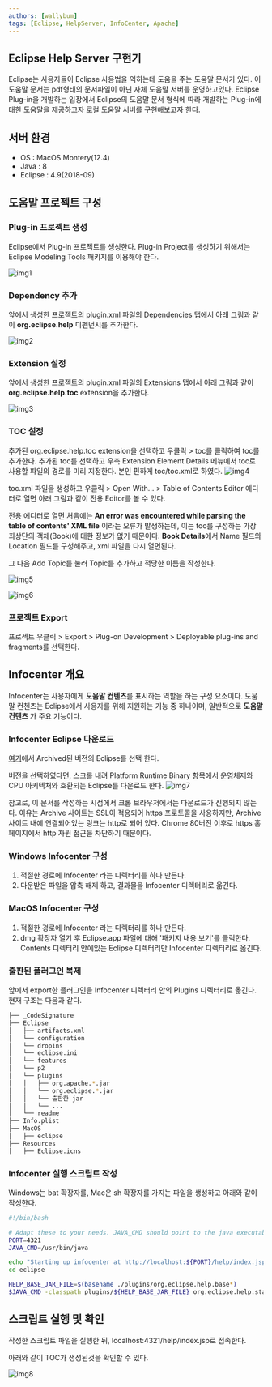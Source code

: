 ```yaml
---
authors: [wallybum]
tags: [Eclipse, HelpServer, InfoCenter, Apache]
---
```


## Eclipse Help Server 구현기
Eclipse는 사용자들이 Eclipse 사용법을 익히는데 도움을 주는 도움말 문서가 있다.
이 도움말 문서는 pdf형태의 문서파일이 아닌 자체 도움말 서버를 운영하고있다.
Eclipse Plug-in을 개발하는 입장에서 Eclipse의 도움말 문서 형식에 따라 개발하는 Plug-in에 대한 도움말을 제공하고자 
로컬 도움말 서버를 구현해보고자 한다.

<!--truncate-->

## 서버 환경
- OS : MacOS Montery(12.4)
- Java : 8
- Eclipse : 4.9(2018-09)

## 도움말 프로젝트 구성
### Plug-in 프로젝트 생성
Eclipse에서 Plug-in 프로젝트를 생성한다. Plug-in Project를 생성하기 위해서는Eclipse Modeling Tools 패키지를 이용해야 한다.

![img1](./01-Create_Plug-in_Project.png)

### Dependency 추가
앞에서 생성한 프로젝트의 plugin.xml 파일의 Dependencies 탭에서 아래 그림과 같이 **org.eclipse.help** 디펜던시를 추가한다.

![img2](./02-Add_Dependency.png)

### Extension 설정
앞에서 생성한 프로젝트의 plugin.xml 파일의 Extensions 탭에서 아래 그림과 같이 **org.eclipse.help.toc** extension을 추가한다.

![img3](./03-Add_Extension_Point.png)

### TOC 설정
추가된 org.eclipse.help.toc extension을 선택하고 우클릭 > toc를 클릭하여 toc를 추가한다.
추가된 toc를 선택하고 우측 Extension Element Details 메뉴에서 toc로 사용할 파일의 경로를 미리 지정한다. 본인 편하게 toc/toc.xml로 하였다.
![img4](./04-TOC_Setting.png)

toc.xml 파일을 생성하고 우클릭 > Open With... > Table of Contents Editor 에디터로 열면 아래 그림과 같이 전용 Editor를 볼 수 있다.

전용 에디터로 열면 처음에는 **An error was encountered while parsing the table of contents' XML file** 이라는 오류가 발생하는데, 이는 toc를 구성하는 가장 최상단의 객체(Book)에 대한 정보가 없기 때문이다. **Book Details**에서 Name 필드와 Location 필드를 구성해주고, xml 파일을 다시 열면된다.

그 다음 Add Topic를 눌러 Topic를 추가하고 적당한 이름을 작성한다.

![img5](./05-TOC_Guide1.png)

![img6](./06-TOC_Guide2.png)


### 프로젝트 Export
프로젝트 우클릭 > Export > Plug-on Development > Deployable plug-ins and fragments를 선택한다.
## Infocenter 개요
Infocenter는 사용자에게 **도움말 컨텐츠**를 표시하는 역할을 하는 구성 요소이다. 도움말 컨첸츠는 Eclipse에서 사용자를 위해 지원하는 기능 중 하나이며, 일반적으로 **도움말 컨텐츠** 가 주요 기능이다.

### Infocenter Eclipse 다운로드
[여기](https://archive.eclipse.org/eclipse/downloads/)에서 Archived된 버전의 Eclipse를 선택 한다.

버전을 선택하였다면, 스크롤 내려 Platform Runtime Binary 항목에서 운영체제와 CPU 아키텍처와 호환되는 Eclipse를 다운로드 한다.
![img7](./07-Platform_Runtime_Binary.png)

참고로, 이 문서를 작성하는 시점에서 크롬 브라우저에서는 다운로드가 진행되지 않는다.
이유는 Archive 사이트는 SSL이 적용되어 https 프로토콜을 사용하지만, Archive 사이트 내에 연결되어있는 링크는 http로 되어 있다. Chrome 80버전 이후로 https 홈페이지에서 http 자원 접근을 차단하기 때문이다.

### Windows Infocenter 구성
1. 적절한 경로에 Infocenter 라는 디렉터리를 하나 만든다.
2. 다운받은 파일을 압축 해제 하고, 결과물을 Infocenter 디렉터리로 옮긴다.

### MacOS Infocenter 구성
1. 적절한 경로에 Infocenter 라는 디렉터리를 하나 만든다.
2. dmg 확장자 열기 후 Eclipse.app 파일에 대해 '패키지 내용 보기'를 클릭한다. Contents 디렉터리 안에있는 Eclipse 디렉터리만 Infocenter 디렉터리로 옮긴다. 

### 출판된 플러그인 복제
앞에서 export한 플러그인을 Infocenter 디렉터리 안의 Plugins 디렉터리로 옮긴다.
현재 구조는 다음과 같다.

```bash
├── _CodeSignature
├── Eclipse
│   ├── artifacts.xml
│   └── configuration
│   └── dropins
│   └── eclipse.ini
│   └── features
│   └── p2
│   └── plugins
│   │   ├── org.apache.*.jar
│   │   └── org.eclipse.*.jar
│   │   └── 출판한 jar
│   │   └── ...
│   └── readme
├── Info.plist
├── MacOS
│   ├── eclipse
├── Resources
│   ├── Eclipse.icns
```
### Infocenter 실행 스크립트 작성
Windows는 bat 확장자를, Mac은 sh 확장자를 가지는 파일을 생성하고 아래와 같이 작성한다.

```bash
#!/bin/bash

# Adapt these to your needs. JAVA_CMD should point to the java executable, not the Java home directory.
PORT=4321
JAVA_CMD=/usr/bin/java

echo "Starting up infocenter at http://localhost:${PORT}/help/index.jsp"
cd eclipse

HELP_BASE_JAR_FILE=$(basename ./plugins/org.eclipse.help.base*)
$JAVA_CMD -classpath plugins/${HELP_BASE_JAR_FILE} org.eclipse.help.standalone.Infocenter -vm $JAVA_CMD -noexec -command start -eclipsehome . -port ${PORT} -clean
```

## 스크립트 실행 및 확인
작성한 스크립트 파일을 실행한 뒤, localhost:4321/help/index.jsp로 접속한다.

아래와 같이 TOC가 생성된것을 확인할 수 있다.

![img8](./08-Result.png)
